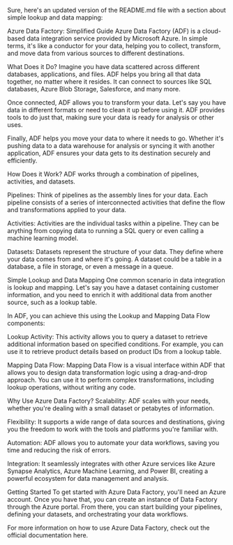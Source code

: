 
Sure, here's an updated version of the README.md file with a section about simple lookup and data mapping:

Azure Data Factory: Simplified Guide
Azure Data Factory (ADF) is a cloud-based data integration service provided by Microsoft Azure. In simple terms, it's like a conductor for your data, helping you to collect, transform, and move data from various sources to different destinations.

What Does it Do?
Imagine you have data scattered across different databases, applications, and files. ADF helps you bring all that data together, no matter where it resides. It can connect to sources like SQL databases, Azure Blob Storage, Salesforce, and many more.

Once connected, ADF allows you to transform your data. Let's say you have data in different formats or need to clean it up before using it. ADF provides tools to do just that, making sure your data is ready for analysis or other uses.

Finally, ADF helps you move your data to where it needs to go. Whether it's pushing data to a data warehouse for analysis or syncing it with another application, ADF ensures your data gets to its destination securely and efficiently.

How Does it Work?
ADF works through a combination of pipelines, activities, and datasets.

Pipelines: Think of pipelines as the assembly lines for your data. Each pipeline consists of a series of interconnected activities that define the flow and transformations applied to your data.

Activities: Activities are the individual tasks within a pipeline. They can be anything from copying data to running a SQL query or even calling a machine learning model.

Datasets: Datasets represent the structure of your data. They define where your data comes from and where it's going. A dataset could be a table in a database, a file in storage, or even a message in a queue.

Simple Lookup and Data Mapping
One common scenario in data integration is lookup and mapping. Let's say you have a dataset containing customer information, and you need to enrich it with additional data from another source, such as a lookup table.

In ADF, you can achieve this using the Lookup and Mapping Data Flow components:

Lookup Activity: This activity allows you to query a dataset to retrieve additional information based on specified conditions. For example, you can use it to retrieve product details based on product IDs from a lookup table.

Mapping Data Flow: Mapping Data Flow is a visual interface within ADF that allows you to design data transformation logic using a drag-and-drop approach. You can use it to perform complex transformations, including lookup operations, without writing any code.

Why Use Azure Data Factory?
Scalability: ADF scales with your needs, whether you're dealing with a small dataset or petabytes of information.

Flexibility: It supports a wide range of data sources and destinations, giving you the freedom to work with the tools and platforms you're familiar with.

Automation: ADF allows you to automate your data workflows, saving you time and reducing the risk of errors.

Integration: It seamlessly integrates with other Azure services like Azure Synapse Analytics, Azure Machine Learning, and Power BI, creating a powerful ecosystem for data management and analysis.

Getting Started
To get started with Azure Data Factory, you'll need an Azure account. Once you have that, you can create an instance of Data Factory through the Azure portal. From there, you can start building your pipelines, defining your datasets, and orchestrating your data workflows.

For more information on how to use Azure Data Factory, check out the official documentation here.

